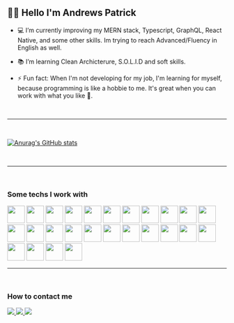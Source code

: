## 🖖🏼 Hello I'm Andrews Patrick

- 💻 I’m currently improving my MERN stack, Typescript, GraphQL, React Native, and some other skills. Im trying to reach Advanced/Fluency in English as well.

- 📚 I’m learning Clean Archicterure, S.O.L.I.D and soft skills.

- ⚡ Fun fact: When I'm not developing for my job, I'm learning for myself, because programming is like a hobbie to me. It's great when you can work with what you like 🎉.

<br />
<hr/>
<br />

[![Anurag's GitHub stats](https://github-readme-stats.vercel.app/api?username=devandrews)](https://github.com/devandrews/github-readme-stats)

<br />
<hr />
<br />

### Some techs I work with

<div style="display: inline-block">
  <img src="https://cdn.jsdelivr.net/gh/devicons/devicon/icons/visualstudio/visualstudio-plain.svg"  width="40" height="40"/>  
  <img src="https://cdn.jsdelivr.net/gh/devicons/devicon/icons/babel/babel-original.svg"  width="40" height="40"/>
  <img src="https://cdn.jsdelivr.net/gh/devicons/devicon/icons/html5/html5-original-wordmark.svg"  width="40" height="40"/>
  <img src="https://cdn.jsdelivr.net/gh/devicons/devicon/icons/css3/css3-original-wordmark.svg" width="40" height="40" />
  <img src="https://cdn.jsdelivr.net/gh/devicons/devicon/icons/javascript/javascript-original.svg" width="40" height="40"/>  
  <img src="https://cdn.jsdelivr.net/gh/devicons/devicon/icons/typescript/typescript-original.svg" width="40" height="40" />
  <img src="https://cdn.jsdelivr.net/gh/devicons/devicon/icons/react/react-original-wordmark.svg"  width="40" height="40"/>
  <img src="https://cdn.jsdelivr.net/gh/devicons/devicon/icons/redux/redux-original.svg"  width="40" height="40"/>
  <img src="https://cdn.jsdelivr.net/gh/devicons/devicon/icons/nextjs/nextjs-original-wordmark.svg"  width="40" height="40"/>
  <img src="https://cdn.jsdelivr.net/gh/devicons/devicon/icons/nodejs/nodejs-plain-wordmark.svg"  width="40" height="40"/>    
  <img src="https://cdn.jsdelivr.net/gh/devicons/devicon/icons/sequelize/sequelize-original.svg"  width="40" height="40"/>
  <img src="https://cdn.jsdelivr.net/gh/devicons/devicon/icons/mongodb/mongodb-original.svg"  width="40" height="40"/>
  <img src="https://cdn.jsdelivr.net/gh/devicons/devicon/icons/postgresql/postgresql-original-wordmark.svg"  width="40" height="40"/>
  <img src="https://cdn.jsdelivr.net/gh/devicons/devicon/icons/mysql/mysql-original-wordmark.svg"  width="40" height="40"/>  
  <img src="https://cdn.jsdelivr.net/gh/devicons/devicon/icons/jest/jest-plain.svg"  width="40" height="40"/>
  <img src="https://cdn.jsdelivr.net/gh/devicons/devicon/icons/git/git-plain-wordmark.svg"  width="40" height="40"/>
  <img src="https://cdn.jsdelivr.net/gh/devicons/devicon/icons/github/github-original.svg"  width="40" height="40"/>
  <img src="https://cdn.jsdelivr.net/gh/devicons/devicon/icons/graphql/graphql-plain-wordmark.svg"  width="40" height="40"/>    
  <img src="https://cdn.jsdelivr.net/gh/devicons/devicon/icons/sass/sass-original.svg"  width="40" height="40"/>
  <img src="https://cdn.jsdelivr.net/gh/devicons/devicon/icons/bootstrap/bootstrap-plain-wordmark.svg"  width="40" height="40"/>   
  <img src="https://cdn.jsdelivr.net/gh/devicons/devicon/icons/materialui/materialui-original.svg"  width="40" height="40"/>    
  <img src="https://cdn.jsdelivr.net/gh/devicons/devicon/icons/heroku/heroku-plain-wordmark.svg"  width="40" height="40"/>
  <img src="https://cdn.jsdelivr.net/gh/devicons/devicon/icons/mocha/mocha-plain.svg"  width="40" height="40"/>  
  <img src="https://cdn.jsdelivr.net/gh/devicons/devicon/icons/jquery/jquery-plain-wordmark.svg"  width="40" height="40"/>    
  <img src="https://cdn.jsdelivr.net/gh/devicons/devicon/icons/linux/linux-original.svg"  width="40" height="40"/>    
  <img src="https://cdn.jsdelivr.net/gh/devicons/devicon/icons/amazonwebservices/amazonwebservices-plain-wordmark.svg"  width="40" height="40"/>
</div>

<br />
<hr />
<br />

### How to contact me
<div>
  <a href="https://mail.google.com/mail/?view=cm&fs=1&to=developer.andrews@gmail.com&su=See%20you%20in%20Github&body=I%20want%20to%20hire%20you" target="_blank">
    <img src="https://img.shields.io/badge/Gmail-D14836?style=for-the-badge&logo=gmail&logoColor=white"/>
  </a>
  <a href="https://api.whatsapp.com/send?phone=5551999249389&text=Hey!%20I%20want%20to%20hire%20you" target="_blank">
    <img src="https://img.shields.io/badge/WhatsApp-25D366?style=for-the-badge&logo=whatsapp&logoColor=white"/>
  </a>
  <a href="https://www.instagram.com/andrews_patrick_" target="_blank">
    <img src="https://img.shields.io/badge/Instagram-E4405F?style=for-the-badge&logo=instagram&logoColor=white"/>  
  </a>
</div>


